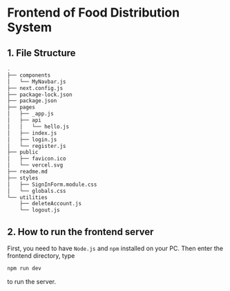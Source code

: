 # Frontend of Food Distribution System

## 1. File Structure

```bash
.
├── components
│   └── MyNavbar.js
├── next.config.js
├── package-lock.json
├── package.json
├── pages
│   ├── _app.js
│   ├── api
│   │   └── hello.js
│   ├── index.js
│   ├── login.js
│   └── register.js
├── public
│   ├── favicon.ico
│   └── vercel.svg
├── readme.md
├── styles
│   ├── SignInForm.module.css
│   └── globals.css
└── utilities
    ├── deleteAccount.js
    └── logout.js
```

## 2. How to run the frontend server

First, you need to have `Node.js` and `npm` installed on your PC. Then enter the frontend directory, type

```bash
npm run dev
```

to run the server.